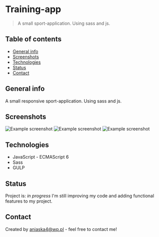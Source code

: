 # Training-app
>A small sport-application. Using sass and js.


## Table of contents
* [General info](#general-info)
* [Screenshots](#screenshots)
* [Technologies](#technologies)
* [Status](#status)
* [Contact](#contact)

## General info
A small responsive sport-application. Using sass and js.

## Screenshots
![Example screenshot](./images/dane_personalne.png)
![Example screenshot](./images/dane_strona_głowna.png)
![Example screenshot](./images/responsiv.png)

## Technologies
* JavaScript - ECMAScript 6
* Sass
* GULP

## Status
Project is: _in progress_
I'm still improving my code and adding functional features to my project.



## Contact
Created by [aniaska4@wp.pl](https://www.linkedin.com/in/anna-belka-71793649/) - feel free to contact me!